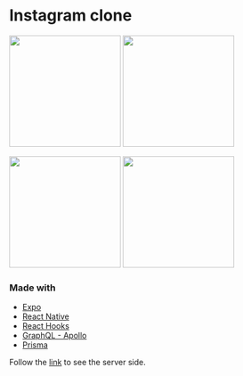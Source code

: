 # Instagram clone
<img src="./images/video_1.gif" width="200" /> <img src="./images/video_2.gif" width="200" />

<img src="./images/video_3.gif" width="200" /> <img src="./images/photo.gif" width="200" />

### Made with
- [Expo](https://expo.io/)
- [React Native](https://facebook.github.io/react-native/)
- [React Hooks](https://reactjs.org/docs/hooks-intro.html)
- [GraphQL - Apollo](https://www.apollographql.com/)
- [Prisma](https://www.prisma.io/)

Follow the [link](https://github.com/junlee91/prisma-instagram-server) to see the server side.
